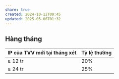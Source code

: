 ```yaml
---
share: true
created: 2024-10-12T09:45
updated: 2025-05-06T01:32
---
```

## Hàng tháng
| IP của TVV mới tại tháng xét | Tỷ lệ thưởng |
| ---------------------------- | ------------ |
| ≥ 12 tr                      | 20%          |
| ≥ 24 tr                      | 25%          |

